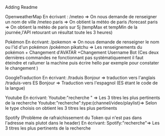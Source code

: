 Adding Readme

OpenweatherMap
En écrivant : 
/meteo => On nous demande de renseigner un nom de ville 
/meteo paris => On obtient la météo de paris 
/forecast paris => On obtient la météo de paris sur 5j (tempMax et tempMin de la journée,l'API retourant un résultat toute les 3 heures)  

Pokémon 
En écrivant:
/pokemon => On nous demande de renseigner le nom ou l'id d'un pokémon 
/pokémon pikatchu => Les renseignements du pokémon + Changement d'AVATAR +Changement Username Bot (Ces deux dernières commandes ne fonctionnant pas systématiquement il faut éteindre et rallumer la machine puis écrire hello par exemple pour constater le changement )

GoogleTraduction
En écrivant: 
/traduis Bonjour => traduction vers l'anglais 
/traduis-vers ES Bonjour => Traduction vers l'espagnol (ES étant le code de la langue)

Youtube
En écrivant:
Youtube:"recherche " => Les 3 titres les plus pertinents de la recherche 
Youtube:"recherche":type:(channel/video/playlist)=> Selon le type choisis on obtient les 3 titres les plus pertinents 

Spotify (Problème de rafraichissement du Token qui n'est pas dans l'adresse mais plutot dans le header)
En écrivant: 
Spotify:"recherche"=> Les 3 titres les plus pertinents de la recherche 